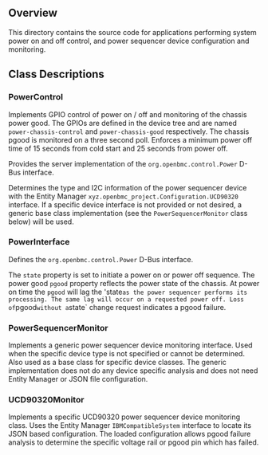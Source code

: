 ## Overview

This directory contains the source code for applications performing system power
on and off control, and power sequencer device configuration and monitoring.

## Class Descriptions

### PowerControl

Implements GPIO control of power on / off and monitoring of the chassis power
good. The GPIOs are defined in the device tree and are named
`power-chassis-control` and `power-chassis-good` respectively. The chassis pgood
is monitored on a three second poll. Enforces a minimum power off time of 15
seconds from cold start and 25 seconds from power off.

Provides the server implementation of the `org.openbmc.control.Power` D-Bus
interface.

Determines the type and I2C information of the power sequencer device with the
Entity Manager `xyz.openbmc_project.Configuration.UCD90320` interface. If a
specific device interface is not provided or not desired, a generic base class
implementation (see the `PowerSequencerMonitor` class below) will be used.

### PowerInterface

Defines the `org.openbmc.control.Power` D-Bus interface.

The `state` property is set to initiate a power on or power off sequence. The
power good `pgood` property reflects the power state of the chassis. At power on
time the `pgood` will lag the 'state` as the power sequencer performs its
processing. The same lag will occur on a requested power off. Loss of `pgood`
without a `state` change request indicates a pgood failure.

### PowerSequencerMonitor

Implements a generic power sequencer device monitoring interface. Used when the
specific device type is not specified or cannot be determined. Also used as a
base class for specific device classes. The generic implementation does not do
any device specific analysis and does not need Entity Manager or JSON file
configuration.

### UCD90320Monitor

Implements a specific UCD90320 power sequencer device monitoring class. Uses the
Entity Manager `IBMCompatibleSystem` interface to locate its JSON based
configuration. The loaded configuration allows pgood failure analysis to
determine the specific voltage rail or pgood pin which has failed.
